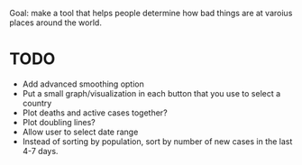 Goal: make a tool that helps people determine how bad things are at varoius
places around the world.

# TODO

* Add advanced smoothing option
* Put a small graph/visualization in each button that you use to select a
  country
* Plot deaths and active cases together?
* Plot doubling lines?
* Allow user to select date range
* Instead of sorting by population, sort by number of new cases in the last 4-7
  days.
